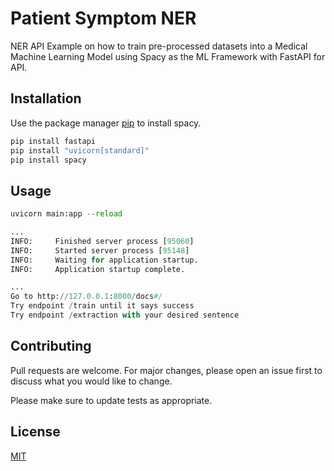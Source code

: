 # Patient Symptom NER

NER API Example on how to train pre-processed datasets into a Medical Machine Learning Model using Spacy as the ML Framework with FastAPI for API.

## Installation

Use the package manager [pip](https://pip.pypa.io/en/stable/) to install spacy.

```bash
pip install fastapi
pip install "uvicorn[standard]"
pip install spacy
```

## Usage

```python
uvicorn main:app --reload

...
INFO:     Finished server process [95060]
INFO:     Started server process [95148]
INFO:     Waiting for application startup.
INFO:     Application startup complete.

...
Go to http://127.0.0.1:8000/docs#/
Try endpoint /train until it says success
Try endpoint /extraction with your desired sentence
```


## Contributing

Pull requests are welcome. For major changes, please open an issue first
to discuss what you would like to change.

Please make sure to update tests as appropriate.

## License

[MIT](https://choosealicense.com/licenses/mit/)